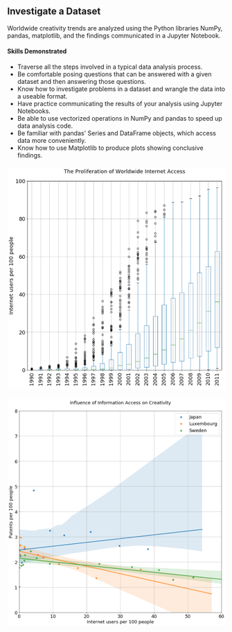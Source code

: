 ## Investigate a Dataset

Worldwide creativity trends are analyzed using the Python libraries NumPy, pandas, matplotlib, and the findings communicated in a Jupyter Notebook.

#### Skills Demonstrated

- Traverse all the steps involved in a typical data analysis process.
- Be comfortable posing questions that can be answered with a given dataset and then answering those questions.
- Know how to investigate problems in a dataset and wrangle the data into a useable format.
- Have practice communicating the results of your analysis using Jupyter Notebooks.
- Be able to use vectorized operations in NumPy and pandas to speed up data analysis code.
- Be familiar with pandas' Series and DataFrame objects, which access data more conveniently.
- Know how to use Matplotlib to produce plots showing conclusive findings.

#### ![](demo/plot_1.png)

#### ![](demo/plot_2.png)
